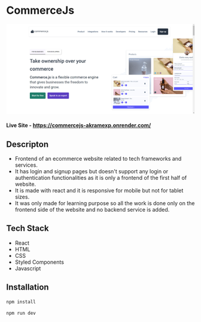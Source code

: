 # CommerceJs

![ss1](https://github.com/AkramExp/commerce-js/blob/main/screenshots/ss1.png)

#### Live Site - https://commercejs-akramexp.onrender.com/

## Descripton

- Frontend of an ecommerce website related to tech frameworks and services.
- It has login and signup pages but doesn't support any login or authentication functionalities as it is only a frontend of the first half of website.
- It is made with react and it is responsive for mobile but not for tablet sizes.
- It was only made for learning purpose so all the work is done only on the frontend side of the website and no backend service is added.

## Tech Stack

- React
- HTML
- CSS
- Styled Components
- Javascript

## Installation

```
npm install
```

```
npm run dev
```
